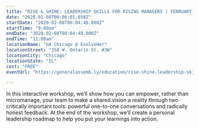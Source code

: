 ```yaml
---
title: "RISE & SHINE: LEADERSHIP SKILLS FOR RISING MANAGERS | FEBRUARY 7"
date: "2020-01-08T00:06:01.658Z"
startDate: "2020-02-08T00:04:48.000Z"
startTime: "9:00am"
endDate: "2020-02-08T00:04:48.000Z"
endTime: "11:00am"
locationName: "GA Chicago @ EvolveHer"
locationStreet: "358 W. Ontario St. #3W"
locationCity: "Chicago"
locationState: "IL"
cost: "FREE"
eventUrl: "https://generalassemb.ly/education/rise-shine-leadership-skills-for-rising-managers/chicago/98405"

---
```


In this interactive workshop, we’ll show how you can empower, rather than micromanage, your team to make a shared vision a reality through two critically important tools: powerful one-to-one conversations and radically honest feedback. At the end of the workshop, we’ll create a personal leadership roadmap to help you put your learnings into action.

